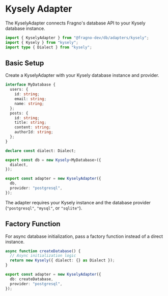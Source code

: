 # Kysely Adapter

The KyselyAdapter connects Fragno's database API to your Kysely database instance.

```typescript @fragno-imports
import { KyselyAdapter } from "@fragno-dev/db/adapters/kysely";
import { Kysely } from "kysely";
import type { Dialect } from "kysely";
```

## Basic Setup

Create a KyselyAdapter with your Kysely database instance and provider.

```typescript
interface MyDatabase {
  users: {
    id: string;
    email: string;
    name: string;
  };
  posts: {
    id: string;
    title: string;
    content: string;
    authorId: string;
  };
}

declare const dialect: Dialect;

export const db = new Kysely<MyDatabase>({
  dialect,
});

export const adapter = new KyselyAdapter({
  db,
  provider: "postgresql",
});
```

The adapter requires your Kysely instance and the database provider (`"postgresql"`, `"mysql"`, or
`"sqlite"`).

## Factory Function

For async database initialization, pass a factory function instead of a direct instance.

```typescript
async function createDatabase() {
  // Async initialization logic
  return new Kysely({ dialect: {} as Dialect });
}

export const adapter = new KyselyAdapter({
  db: createDatabase,
  provider: "postgresql",
});
```
